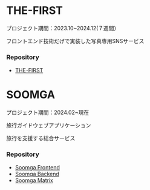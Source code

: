 # THE-FIRST
プロジェクト期間：2023.10~2024.12(７週間）

フロントエンド技術だげで実装した写真専用SNSサービス

### Repository
- [THE-FIRST](https://github.com/THE-FIRST-DANCE/the-first)


# SOOMGA
プロジェクト期間：2024.02~現在

旅行ガイドウェブアプリケーション

旅行を支援する総合サービス

### Repository
- [Soomga Frontend](https://github.com/THE-FIRST-DANCE/soomga-frontend)
- [Soomga Backend](https://github.com/THE-FIRST-DANCE/soomga-backend)
- [Soomga Matrix](https://github.com/THE-FIRST-DANCE/soomga-matrix)

